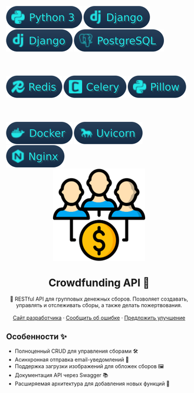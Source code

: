 <!-- Python 3 --><a href="https://www.python.org/downloads/release/python-31010/"><img src="./images/python_3.svg"></a>
<!-- Django --><a href="https://docs.djangoproject.com/en/5.1/releases/5.0/"><img src="./images/django.svg"></a>
<!-- DRF --><a href="https://www.django-rest-framework.org/"><img src="./images/django.svg"></a>
<!-- PostgreSQL --><a href="https://www.postgresql.org/docs/"><img src="./images/postgresql.svg"></a>
<br /><br />
<!-- Redis --><a href="https://redis.io/documentation"><img src="./images/redis.svg"></a>
<!-- Celery --><a href="https://docs.celeryproject.org/en/stable/"><img src="./images/celery.svg"></a>
<!-- Pillow --><a href="https://pillow.readthedocs.io/en/stable/releasenotes/10.3.0.html"><img src="./images/pillow.svg"></a>
<br /><br />
<!-- Docker --><a href="https://docs.docker.com/"><img src="./images/docker.svg"></a>
<!-- Uvicorn --><a href="https://www.uvicorn.org/release-notes/"><img src="./images/uvicorn.svg"></a>
<!-- Nginx --><a href="https://nginx.org/en/docs/"><img src="./images/nginx.svg"></a>


<div align="center">
  <a href="https://github.com/meteopavel/Crowdfunding_API">
    <img src="./images/logo.svg" alt="Logo" width="250" height="auto">
  </a>
  <h1 align="center">Crowdfunding API 🎉</h1>
  <p align="center">
    🔧 RESTful API для групповых денежных сборов. Позволяет создавать, управлять и отслеживать сборы, а также делать пожертвования.
    <br /><br />
    <a href="https://meteopavel.space">Сайт разработчика</a>
    ·
    <a href="https://github.com/meteopavel/Crowdfunding_API/issues/new?labels=bug">Сообщить об ошибке</a>
    ·
    <a href="https://github.com/meteopavel/Crowdfunding_API/issues/new?labels=enhancement">Предложить улучшение</a>
  </p>
</div>

## Особенности ✨
- Полноценный CRUD для управления сборами 🛠️
- Асинхронная отправка email-уведомлений 📧
- Поддержка загрузки изображений для обложек сборов 🖼️
- Документация API через Swagger 📚
- Расширяемая архитектура для добавления новых функций 🔧